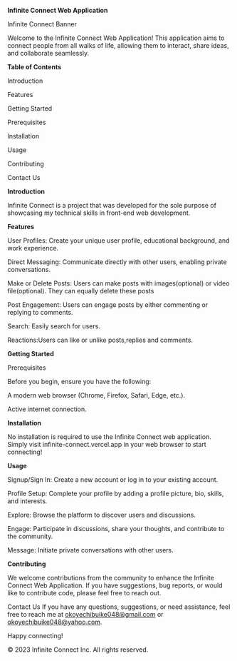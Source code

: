 
**Infinite Connect Web Application**

Infinite Connect Banner

Welcome to the Infinite Connect Web Application! This application aims to connect people from all walks of life, allowing them to interact, share ideas, and collaborate seamlessly.

**Table of Contents**

Introduction

Features

Getting Started

Prerequisites

Installation

Usage

Contributing

Contact Us

**Introduction**

Infinite Connect is a project that was developed for the sole purpose of showcasing my technical skills in front-end web development.

**Features**

User Profiles: Create your unique user profile, educational background, and work experience.

Direct Messaging: Communicate directly with other users, enabling private conversations.

Make or Delete Posts: Users can make posts with images(optional) or video file(optional). They can equally delete these posts

Post Engagement: Users can engage posts by either commenting or replying to comments.

Search: Easily search for users.

Reactions:Users can like or unlike posts,replies and comments.



**Getting Started**

Prerequisites

Before you begin, ensure you have the following:

A modern web browser (Chrome, Firefox, Safari, Edge, etc.).

Active internet connection.

**Installation**

No installation is required to use the Infinite Connect web application. Simply visit infinite-connect.vercel.app in your web browser to start connecting!

**Usage**

Signup/Sign In: Create a new account or log in to your existing account.

Profile Setup: Complete your profile by adding a profile picture, bio, skills, and interests.

Explore: Browse the platform to discover users and discussions.

Engage: Participate in discussions, share your thoughts, and contribute to the community.

Message: Initiate private conversations with other users.


**Contributing**

We welcome contributions from the community to enhance the Infinite Connect Web Application. If you have suggestions, bug reports, or would like to contribute code, please feel free to reach out.



Contact Us
If you have any questions, suggestions, or need assistance, feel free to reach me at okoyechibuike048@gmail.com or okoyechibuike048@yahoo.com.

Happy connecting!

© 2023 Infinite Connect Inc. All rights reserved.
